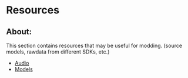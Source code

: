 # Resources

## About:
This section contains resources that may be useful for modding. (source models, rawdata from different SDKs, etc.)

- [Audio](audio.md)
- [Models](models-objects-locations.md)